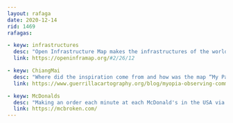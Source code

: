```yaml
---
layout: rafaga
date: 2020-12-14
rid: 1469
rafagas:

- keyw: infrastructures
  desc: "Open Infrastructure Map makes the infrastructures of the world collected in OpenStreetMap, which generally do not appear prominently in the maps, visible"
  link: https://openinframap.org/#2/26/12

- keyw: ChiangMai
  desc: "Where did the inspiration come from and how was the map “My Parallel Communities of Chiang Mai” conceived and made?"
  link: https://www.guerrillacartography.org/blog/myopia-observing-communities-in-chiang-mai-thailand

- keyw: McDonalds
  desc: "Making an order each minute at each McDonald's in the USA via the API lets you know if the ice cream machine at each store in the franchise still works"
  link: https://mcbroken.com/
---
```

